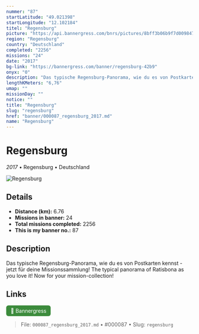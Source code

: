 ```yaml
---
nummer: "87"
startLatitude: "49.021398"
startLongitude: "12.102184"
titel: "Regensburg"
picture: "https://api.bannergress.com/bnrs/pictures/8bff3b06b9f7d0098475d7f2f1b15614"
region: "Regensburg"
country: "Deutschland"
completed: "2256"
missions: "24"
date: "2017"
bg-link: "https://bannergress.com/banner/regensburg-42b9"
onyx: "0"
description: "Das typische Regensburg-Panorama, wie du es von Postkarten kennst - jetzt für deine Missionssammlung! \nThe typical panorama of Ratisbona as you love it! Now for your mission-collection!"
lengthKMeters: "6,76"
umap: ""
missionDay: ""
notice: ""
title: "Regensburg"
slug: "regensburg"
href: "banner/000087_regensburg_2017.md"
name: "Regensburg"
---
```

# Regensburg

*2017* • Regensburg • Deutschland

![Regensburg](https://api.bannergress.com/bnrs/pictures/8bff3b06b9f7d0098475d7f2f1b15614)



## Details
- **Distance (km):** 6.76
- **Missions in banner:** 24
- **Total missions completed:** 2256
- **This is my banner no.:** 87



## Description
Das typische Regensburg-Panorama, wie du es von Postkarten kennst - jetzt für deine Missionssammlung! 
The typical panorama of Ratisbona as you love it! Now for your mission-collection!



## Links
<a href="https://bannergress.com/banner/regensburg-42b9" target="_blank" style="display:inline-block;margin-right:8px;padding:6px 12px;background:#3c8b3c;color:#fff;text-decoration:none;border-radius:6px;">🔗 Bannergress</a>



> File: `000087_regensburg_2017.md`
> • #000087
> • Slug: `regensburg`
